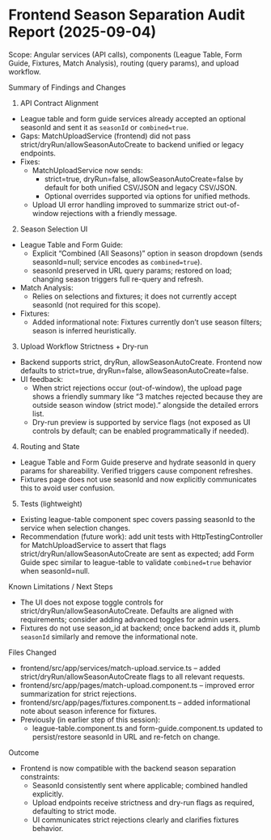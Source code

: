 # Frontend Season Separation Audit Report (2025-09-04)

Scope: Angular services (API calls), components (League Table, Form Guide, Fixtures, Match Analysis), routing (query params), and upload workflow.

Summary of Findings and Changes

1) API Contract Alignment
- League table and form guide services already accepted an optional seasonId and sent it as `seasonId` or `combined=true`.
- Gaps: MatchUploadService (frontend) did not pass strict/dryRun/allowSeasonAutoCreate to backend unified or legacy endpoints.
- Fixes:
  - MatchUploadService now sends:
    - strict=true, dryRun=false, allowSeasonAutoCreate=false by default for both unified CSV/JSON and legacy CSV/JSON.
    - Optional overrides supported via options for unified methods.
  - Upload UI error handling improved to summarize strict out-of-window rejections with a friendly message.

2) Season Selection UI
- League Table and Form Guide:
  - Explicit “Combined (All Seasons)” option in season dropdown (sends seasonId=null; service encodes as `combined=true`).
  - seasonId preserved in URL query params; restored on load; changing season triggers full re-query and refresh.
- Match Analysis:
  - Relies on selections and fixtures; it does not currently accept seasonId (not required for this scope).
- Fixtures:
  - Added informational note: Fixtures currently don’t use season filters; season is inferred heuristically.

3) Upload Workflow Strictness + Dry-run
- Backend supports strict, dryRun, allowSeasonAutoCreate. Frontend now defaults to strict=true, dryRun=false, allowSeasonAutoCreate=false.
- UI feedback:
  - When strict rejections occur (out-of-window), the upload page shows a friendly summary like “3 matches rejected because they are outside season window (strict mode).” alongside the detailed errors list.
  - Dry-run preview is supported by service flags (not exposed as UI controls by default; can be enabled programmatically if needed).

4) Routing and State
- League Table and Form Guide preserve and hydrate seasonId in query params for shareability. Verified triggers cause component refreshes.
- Fixtures page does not use seasonId and now explicitly communicates this to avoid user confusion.

5) Tests (lightweight)
- Existing league-table component spec covers passing seasonId to the service when selection changes.
- Recommendation (future work): add unit tests with HttpTestingController for MatchUploadService to assert that flags strict/dryRun/allowSeasonAutoCreate are sent as expected; add Form Guide spec similar to league-table to validate `combined=true` behavior when seasonId=null.

Known Limitations / Next Steps
- The UI does not expose toggle controls for strict/dryRun/allowSeasonAutoCreate. Defaults are aligned with requirements; consider adding advanced toggles for admin users.
- Fixtures do not use season_id at backend; once backend adds it, plumb `seasonId` similarly and remove the informational note.

Files Changed
- frontend/src/app/services/match-upload.service.ts – added strict/dryRun/allowSeasonAutoCreate flags to all relevant requests.
- frontend/src/app/pages/match-upload.component.ts – improved error summarization for strict rejections.
- frontend/src/app/pages/fixtures.component.ts – added informational note about season inference for fixtures.
- Previously (in earlier step of this session):
  - league-table.component.ts and form-guide.component.ts updated to persist/restore seasonId in URL and re-fetch on change.

Outcome
- Frontend is now compatible with the backend season separation constraints:
  - SeasonId consistently sent where applicable; combined handled explicitly.
  - Upload endpoints receive strictness and dry-run flags as required, defaulting to strict mode.
  - UI communicates strict rejections clearly and clarifies fixtures behavior.
